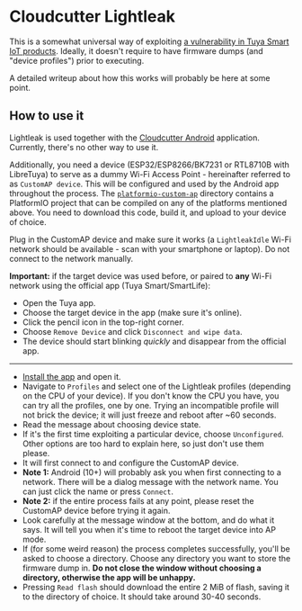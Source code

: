 # Cloudcutter Lightleak

This is a somewhat universal way of exploiting [a vulnerability in Tuya Smart IoT products](https://rb9.nl/posts/2022-03-29-light-jailbreaking-exploiting-tuya-iot-devices/). Ideally, it doesn't require to have firmware dumps (and "device profiles") prior to executing.

A detailed writeup about how this works will probably be here at some point.

## How to use it

Lightleak is used together with the [Cloudcutter Android](https://github.com/tuya-cloudcutter/cloudcutter-android) application. Currently, there's no other way to use it.

Additionally, you need a device (ESP32/ESP8266/BK7231 or RTL8710B with LibreTuya) to serve as a dummy Wi-Fi Access Point - hereinafter referred to as `CustomAP device`. This will be configured and used by the Android app throughout the process. The [`platformio-custom-ap`](https://github.com/tuya-cloudcutter/lightleak/tree/master/platformio-custom-ap) directory contains a PlatformIO project that can be compiled on any of the platforms mentioned above. You need to download this code, build it, and upload to your device of choice.

Plug in the CustomAP device and make sure it works (a `LightleakIdle` Wi-Fi network should be available - scan with your smartphone or laptop). Do not connect to the network manually.

**Important:** if the target device was used before, or paired to **any** Wi-Fi network using the official app (Tuya Smart/SmartLife):
- Open the Tuya app.
- Choose the target device in the app (make sure it's online).
- Click the pencil icon in the top-right corner.
- Choose `Remove Device` and click `Disconnect and wipe data`.
- The device should start blinking *quickly* and disappear from the official app.

---

- [Install the app](https://github.com/tuya-cloudcutter/cloudcutter-android/blob/master/README.md) and open it.
- Navigate to `Profiles` and select one of the Lightleak profiles (depending on the CPU of your device). If you don't know the CPU you have, you can try all the profiles, one by one. Trying an incompatible profile will not brick the device; it will just freeze and reboot after ~60 seconds.
- Read the message about choosing device state.
- If it's the first time exploiting a particular device, choose `Unconfigured`. Other options are too hard to explain here, so just don't use them please.
- It will first connect to and configure the CustomAP device.
- **Note 1:** Android (10+) will probably ask you when first connecting to a network. There will be a dialog message with the network name. You can just click the name or press `Connect`.
- **Note 2:** if the entire process fails at any point, please reset the CustomAP device before trying it again.
- Look carefully at the message window at the bottom, and do what it says. It will tell you when it's time to reboot the target device into AP mode.
- If (for some weird reason) the process completes successfully, you'll be asked to choose a directory. Choose any directory you want to store the firmware dump in. **Do not close the window without choosing a directory, otherwise the app will be unhappy.**
- Pressing `Read flash` should download the entire 2 MiB of flash, saving it to the directory of choice. It should take around 30-40 seconds.
